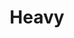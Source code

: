 ---
layout: default
title: Heavy
parent: Class Guides
grand_parent: FAQ
nav_order: 6
permalink: /faq/class-guides/heavy/
---